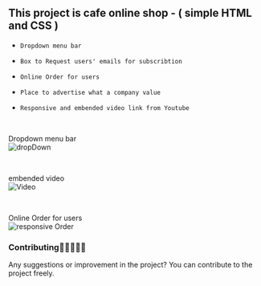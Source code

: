 
## This project is cafe online shop - ( simple HTML and CSS )


- `Dropdown menu bar`

- `Box to Request users' emails for subscribtion`

- `Online Order for users`

- `Place to advertise what a company value`

- `Responsive and embended video link from Youtube`
<br>

Dropdown menu bar  <br>
![dropDown](https://user-images.githubusercontent.com/62746283/99036875-e6b49c00-25b0-11eb-93f3-28edd6d7240a.PNG)

<br>

embended video  <br>
 ![Video](https://user-images.githubusercontent.com/62746283/99036873-e5836f00-25b0-11eb-84be-af504fb3475c.PNG)
 
 
 <br>
 
 Online Order for users  <br>
 ![responsive Order](https://user-images.githubusercontent.com/62746283/99036868-e2887e80-25b0-11eb-9a51-c4d546d9ac58.PNG)
### Contributing🧑🏻‍🤝‍🧑🏽

Any suggestions or improvement in the project? You can contribute to the project freely. 

